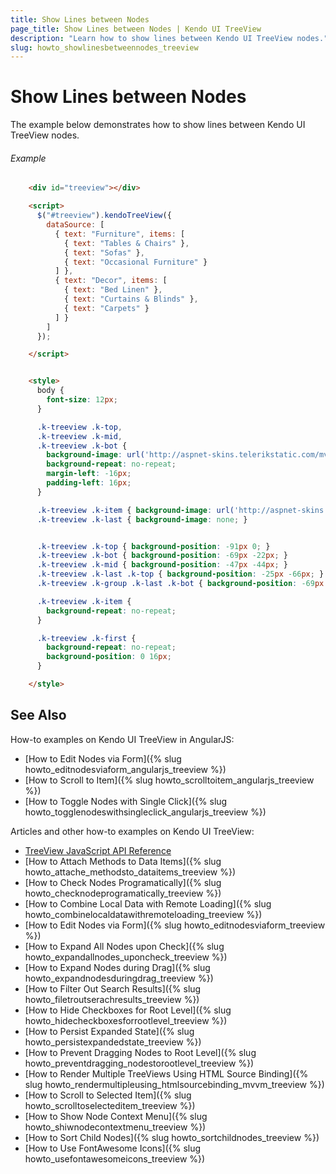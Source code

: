 ```yaml
---
title: Show Lines between Nodes
page_title: Show Lines between Nodes | Kendo UI TreeView
description: "Learn how to show lines between Kendo UI TreeView nodes."
slug: howto_showlinesbetweennodes_treeview
---
```


# Show Lines between Nodes

The example below demonstrates how to show lines between Kendo UI TreeView nodes.

###### Example

```html
    <div id="treeview"></div>

    <script>
      $("#treeview").kendoTreeView({
        dataSource: [
          { text: "Furniture", items: [
            { text: "Tables & Chairs" },
            { text: "Sofas" },
            { text: "Occasional Furniture" }
          ] },
          { text: "Decor", items: [
            { text: "Bed Linen" },
            { text: "Curtains & Blinds" },
            { text: "Carpets" }
          ] }
        ]
      });

    </script>


    <style>
      body {
        font-size: 12px;
      }

      .k-treeview .k-top,
      .k-treeview .k-mid,
      .k-treeview .k-bot {
        background-image: url('http://aspnet-skins.telerikstatic.com/mvc/2012.2.607/Default/treeview-nodes.png');
        background-repeat: no-repeat;
        margin-left: -16px;
        padding-left: 16px;
      }

      .k-treeview .k-item { background-image: url('http://aspnet-skins.telerikstatic.com/mvc/2012.2.607/Default/treeview-line.png'); }
      .k-treeview .k-last { background-image: none; }


      .k-treeview .k-top { background-position: -91px 0; }
      .k-treeview .k-bot { background-position: -69px -22px; }
      .k-treeview .k-mid { background-position: -47px -44px; }
      .k-treeview .k-last .k-top { background-position: -25px -66px; }
      .k-treeview .k-group .k-last .k-bot { background-position: -69px -22px; }

      .k-treeview .k-item {
        background-repeat: no-repeat;
      }

      .k-treeview .k-first {
        background-repeat: no-repeat;
        background-position: 0 16px;
      }

    </style>
```

## See Also

How-to examples on Kendo UI TreeView in AngularJS:

* [How to Edit Nodes via Form]({% slug howto_editnodesviaform_angularjs_treeview %})
* [How to Scroll to Item]({% slug howto_scrolltoitem_angularjs_treeview %})
* [How to Toggle Nodes with Single Click]({% slug howto_togglenodeswithsingleclick_angularjs_treeview %})

Articles and other how-to examples on Kendo UI TreeView:

* [TreeView JavaScript API Reference](/api/javascript/ui/treeview)
* [How to Attach Methods to Data Items]({% slug howto_attache_methodsto_dataitems_treeview %})
* [How to Check Nodes Programatically]({% slug howto_checknodeprogramatically_treeview %})
* [How to Combine Local Data with Remote Loading]({% slug howto_combinelocaldatawithremoteloading_treeview %})
* [How to Edit Nodes via Form]({% slug howto_editnodesviaform_treeview %})
* [How to Expand All Nodes upon Check]({% slug howto_expandallnodes_uponcheck_treeview %})
* [How to Expand Nodes during Drag]({% slug howto_expandnodesduringdrag_treeview %})
* [How to Filter Out Search Results]({% slug howto_filetroutserachresults_treeview %})
* [How to Hide Checkboxes for Root Level]({% slug howto_hidecheckboxesforrootlevel_treeview %})
* [How to Persist Expanded State]({% slug howto_persistexpandedstate_treeview %})
* [How to Prevent Dragging Nodes to Root Level]({% slug howto_preventdragging_nodestorootlevel_treeview %})
* [How to Render Multiple TreeViews Using HTML Source Binding]({% slug howto_rendermultipleusing_htmlsourcebinding_mvvm_treeview %})
* [How to Scroll to Selected Item]({% slug howto_scrolltoselecteditem_treeview %})
* [How to Show Node Context Menu]({% slug howto_shiwnodecontextmenu_treeview %})
* [How to Sort Child Nodes]({% slug howto_sortchildnodes_treeview %})
* [How to Use FontAwesome Icons]({% slug howto_usefontawesomeicons_treeview %})
